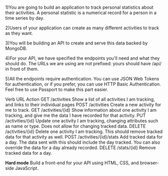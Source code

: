 1)You are going to build an application to track personal statistics about their activities. A personal statistic is a numerical record for a person in a time series by day.

2)Users of your application can create as many different activities to track as they want.

3)You will be building an API to create and serve this data backed by MongoDB.

4)For your API, we have specified the endpoints you'll need and what they should do. The URLs we are using are not prefixed: yours should have /api/ in front of them.

5)All the endpoints require authentication. You can use JSON Web Tokens for authentication, or if you prefer, you can use HTTP Basic Authentication. Feel free to use Passport to make this part easier.

Verb	URL	Action
GET	/activities	Show a list of all activities I am tracking, and links to their individual pages
POST	/activities	Create a new activity for me to track.
GET	/activities/{id}	Show information about one activity I am tracking, and give me the data I have recorded for that activity.
PUT	/activities/{id}	Update one activity I am tracking, changing attributes such as name or type. Does not allow for changing tracked data.
DELETE	/activities/{id}	Delete one activity I am tracking. This should remove tracked data for that activity as well.
POST	/activities/{id}/stats	Add tracked data for a day. The data sent with this should include the day tracked. You can also override the data for a day already recorded.
DELETE	/stats/{id}	Remove tracked data for a day.

**Hard mode**
Build a front-end for your API using HTML, CSS, and browser-side JavaScript.
